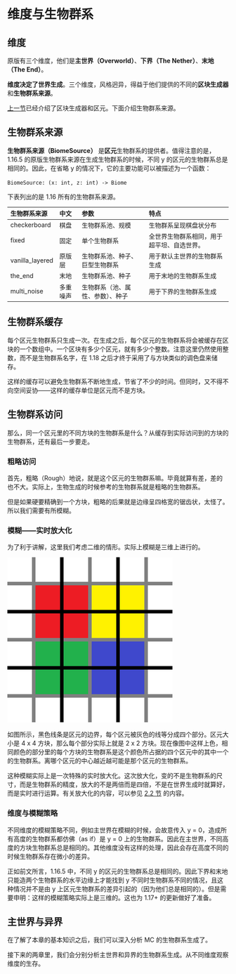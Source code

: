 # 维度与生物群系

## 维度

原版有三个维度，他们是**主世界（Overworld）**、**下界（The Nether）**、**末地（The End）**。

**维度决定了世界生成**。三个维度，风格迥异，得益于他们提供的不同的**区块生成器**和**生物群系来源**。

[上一节](1.5-chunk.md)已经介绍了区块生成器和区元。下面介绍生物群系来源。

## 生物群系来源

**生物群系来源（BiomeSource）** 是**区元**生物群系的提供者。值得注意的是，1.16.5 的原版生物群系来源在生成生物群系的时候，不同 y 的区元的生物群系总是相同的。因此，在省略 y 的情况下，它的主要功能可以被描述为一个函数：

`BiomeSource: (x: int, z: int) -> Biome`

下表列出的是 1.16 所有的生物群系来源。

| 生物群系来源 | 中文 | 参数 | 特点 |
| :--- | :--- | :--- | :--- |
| checkerboard | 棋盘 | 生物群系池、规模 | 生物群系呈现棋盘状分布 |
| fixed | 固定 | 单个生物群系 | 全世界生物群系相同，用于超平坦、自选世界。 |
| vanilla\_layered | 原版层 | 生物群系池、种子、巨型生物群系 | 用于默认主世界的生物群系生成 |
| the\_end | 末地 | 生物群系池、种子 | 用于末地的生物群系生成 |
| multi\_noise | 多重噪声 | 生物群系（池、属性、参数）、种子 | 用于下界的生物群系生成 |

## 生物群系缓存

每个区元生物群系只生成一次。在生成之后，每个区元的生物群系将会被缓存在区块的一个数组中。一个区块有多少个区元，就有多少个整数。注意这里仍然使用整数，而不是生物群系名字，在 1.18 之后才终于采用了与方块类似的调色盘来储存。

这样的缓存可以避免生物群系不断地生成，节省了不少的时间。但同时，又不得不向空间妥协——这样的缓存单位是区元而不是方块。

## 生物群系访问

那么，同一个区元里的不同方块的生物群系是什么？从缓存到实际访问到的方块的生物群系，还有最后一步要走。

### 粗略访问

首先，粗略（Rough）地说，就是这个区元的生物群系嘛。毕竟就算有差，差的也不大。实际上，生物生成的时候参考的生物群系就是粗略的生物群系。

但是如果硬要精确到一个方块，粗略的后果就是边缘呈四格宽的锯齿状，太怪了。所以我们需要有所模糊。

### 模糊——实时放大化

为了利于讲解，这里我们考虑二维的情形。实际上模糊是三维上进行的。

![](../resources/grid.png)

如图所示，黑色线条是区元的边界，每个区元被灰色的线等分成四个部分。区元大小是 4 x 4 方块，那么每个部分实际上就是 2 x 2 方块。现在像图中这样上色，相同颜色的部分里的每个方块的生物群系是这个颜色所占据的四个区元中的其中一个的生物群系。离哪个区元的中心越近越可能是那个区元的生物群系。

这种模糊实际上是一次特殊的实时放大化。这次放大化，变的不是生物群系的尺寸，而是生物群系的精度，放大的不是两倍而是四倍，不是在世界生成时就算好，而是实时进行运算。有关放大化的内容，可以参见 [2.2 节](../2-the-overworld/2.2-main-layer.md#放大化) 的内容。

### 维度与模糊策略

不同维度的模糊策略不同，例如主世界在模糊的时候，会故意传入 y = 0，造成所有高度的生物群系都仿佛（as if）是 y = 0 上的生物群系。因此在主世界，不同高度的方块生物群系总是相同的。其他维度没有这样的处理，因此会存在高度不同的时候生物群系存在微小的差异。

正如前文所言，1.16.5 中，不同 y 的区元的生物群系总是相同的。因此下界和末地只能造两个生物群系的水平边缘上才能找到 y 不同时生物群系不同的情况，且这种情况并不是由 y 上区元生物群系的差异引起的（因为他们总是相同的）。但是需要申明：这样的模糊策略实际上是三维的。这也为 1.17+ 的更新做好了准备。

## 主世界与异界

在了解了本章的基本知识之后，我们可以深入分析 MC 的生物群系生成了。

接下来的两章里，我们会分别分析主世界和异界的生物群系生成。从不同维度观察维度的生存。
